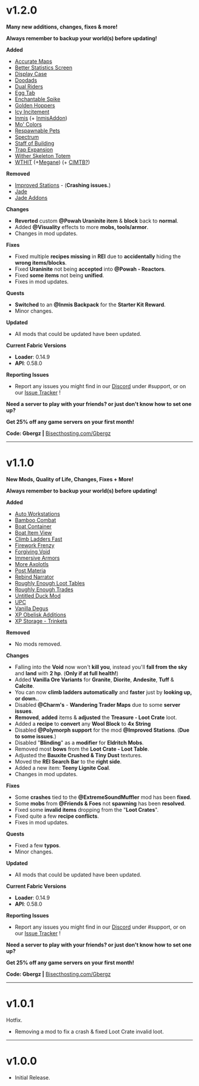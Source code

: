 <h1>v1.2.0</h1>

**Many new additions, changes, fixes & more!**

**Always remember to backup your world(s) before updating!**


**Added**
- [Accurate Maps](https://www.curseforge.com/minecraft/mc-mods/accurate-maps)
- [Better Statistics Screen](https://www.curseforge.com/minecraft/mc-mods/better-stats)
- [Display Case](https://www.curseforge.com/minecraft/mc-mods/displaycase)
- [Doodads](https://www.curseforge.com/minecraft/mc-mods/doodads-fabric)
- [Dual Riders](https://www.curseforge.com/minecraft/mc-mods/dual-riders)
- [Egg Tab](https://www.curseforge.com/minecraft/mc-mods/eggtab-fabric)
- [Enchantable Spike](https://www.curseforge.com/minecraft/mc-mods/enchantable-spike)
- [Golden Hoppers](https://www.curseforge.com/minecraft/mc-mods/golden-hoppers)
- [Icy Incitement](https://www.curseforge.com/minecraft/mc-mods/icy-incitement)
- [Inmis](https://www.curseforge.com/minecraft/mc-mods/inmis) (+ [InmisAddon](https://www.curseforge.com/minecraft/mc-mods/inmisaddon))
- [Mo' Colors](https://www.curseforge.com/minecraft/mc-mods/mo-colors)
- [Respawnable Pets](https://www.curseforge.com/minecraft/mc-mods/respawnable-pets)
- [Spectrum](https://www.curseforge.com/minecraft/mc-mods/spectrum)
- [Staff of Building](https://www.curseforge.com/minecraft/mc-mods/staff-of-building)
- [Trap Expansion](https://www.curseforge.com/minecraft/mc-mods/trap-expansion-fabric)
- [Wither Skeleton Totem](https://www.curseforge.com/minecraft/mc-mods/wither-totem)
- [WTHIT](https://www.curseforge.com/minecraft/mc-mods/wthit) (+[Megane](https://www.curseforge.com/minecraft/mc-mods/megane)) (+ [CIMTB?](https://www.curseforge.com/minecraft/mc-mods/can-i-mine-this-block))


**Removed**
- [Improved Stations](https://www.curseforge.com/minecraft/mc-mods/improved-stations) - (**Crashing issues.**)
- [Jade](https://www.curseforge.com/minecraft/mc-mods/jade)
- [Jade Addons](https://www.curseforge.com/minecraft/mc-mods/jade-addons)


**Changes**
- **Reverted** custom **@Powah Uraninite item** & **block** back to **normal**.
- Added **@Visuality** effects to more **mobs, tools/armor**.
- Changes in mod updates.


**Fixes**
- Fixed multiple **recipes missing** in **REI** due to **accidentally** hiding the **wrong items/blocks**.
- Fixed **Uraninite** not being **accepted** into **@Powah - Reactors**.
- Fixed **some items** not being **unified**.
- Fixes in mod updates.


**Quests**
- **Switched** to an **@Inmis Backpack** for the **Starter Kit Reward**.
- Minor changes.


**Updated**
- All mods that could be updated have been updated.


**Current Fabric Versions**
- **Loader**: 0.14.9
- **API**: 0.58.0


**Reporting Issues**
- Report any issues you might find in our [Discord](https://discord.io/TeamTNP) under #support, or on our [Issue Tracker](https://github.com/The-Nexus-Project/Limitless-Refabricated/issues) !



**Need a server to play with your friends? or just don't know how to set one up?**

**Get 25% off any game servers on your first month!**

**Code: Gbergz |** [Bisecthosting.com/Gbergz](https://bisecthosting.com/gbergz)

---------------

<h1>v1.1.0</h1>

**New Mods, Quality of Life, Changes, Fixes + More!**

**Always remember to backup your world(s) before updating!**


**Added**
- [Auto Workstations](https://www.curseforge.com/minecraft/mc-mods/auto-workstations-fabric)
- [Bamboo Combat](https://www.curseforge.com/minecraft/mc-mods/bamboo-combat)
- [Boat Container](https://www.curseforge.com/minecraft/mc-mods/boat-container)
- [Boat Item View](https://www.curseforge.com/minecraft/mc-mods/boat-item-view)
- [Climb Ladders Fast](https://www.curseforge.com/minecraft/mc-mods/climb-ladders-fast)
- [Firework Frenzy](https://www.curseforge.com/minecraft/mc-mods/firework-frenzy)
- [Forgiving Void](https://www.curseforge.com/minecraft/mc-mods/forgiving-void-fabric)
- [Immersive Armors](https://www.curseforge.com/minecraft/mc-mods/immersive-armors)
- [More Axolotls](https://www.curseforge.com/minecraft/mc-mods/more-axolotls)
- [Post Materia](https://www.curseforge.com/minecraft/mc-mods/post-materia)
- [Rebind Narrator](https://www.curseforge.com/minecraft/mc-mods/rebind-narrator)
- [Roughly Enough Loot Tables](https://www.curseforge.com/minecraft/mc-mods/roughly-enough-loot-tables)
- [Roughly Enough Trades](https://www.curseforge.com/minecraft/mc-mods/roughly-enough-trades)
- [Untitled Duck Mod](https://www.curseforge.com/minecraft/mc-mods/untitled-duck-mod-fabric)
- [UPC](https://www.curseforge.com/minecraft/mc-mods/upc)
- [Vanilla Degus](https://www.curseforge.com/minecraft/mc-mods/vanilla-degus)
- [XP Obelisk Additions](https://www.curseforge.com/minecraft/mc-mods/xp-obelisk-additions)
- [XP Storage - Trinkets](https://www.curseforge.com/minecraft/mc-mods/xp-storage-trinkets)


**Removed**
- No mods removed.


**Changes**
- Falling into the **Void** now won't **kill you**, instead you'll **fall from the sky** and **land** with **2 hp**. (**Only if at full health!**)
- Added **Vanilla Ore Variants** for **Granite**, **Diorite**, **Andesite**, **Tuff** & **Calcite**.
- You can now **climb ladders automatically** and **faster** just by **looking up, or down.**.
- Disabled **@Charm's** - **Wandering Trader Maps** due to some **server issues**.
- **Removed**, **added** items & **adjusted** the **Treasure - Loot Crate** loot.
- Added a **recipe** to **convert** any **Wool Block** to **4x String**
- Disabled **@Polymorph support** for the mod **@Improved Stations**. (**Due to some issues**.)
- Disabled "**Blinding**" as a **modifier** for **Eldritch Mobs**.
- Removed most **bows** from the **Loot Crate - Loot Table**.
- Adjusted the **Bauxite Crushed & Tiny Dust** textures.
- Moved the **REI Search Bar** to the **right side**.
- Added a new item: **Teeny Lignite Coal**.
- Changes in mod updates.


**Fixes**
- Some **crashes** tied to the **@ExtremeSoundMuffler** mod has been **fixed**.
- Some **mobs** from **@Friends & Foes** not **spawning** has been **resolved**.
- Fixed some **invalid items** dropping from the "**Loot Crates**".
- Fixed quite a few **recipe conflicts**.
- Fixes in mod updates.


**Quests**
- Fixed a few **typos**.
- Minor changes.


**Updated**
- All mods that could be updated have been updated.


**Current Fabric Versions**
- **Loader**: 0.14.9
- **API**: 0.58.0


**Reporting Issues**
- Report any issues you might find in our [Discord](https://discord.io/TeamTNP) under #support, or on our [Issue Tracker](https://github.com/The-Nexus-Project/Limitless-Refabricated/issues) !



**Need a server to play with your friends? or just don't know how to set one up?**

**Get 25% off any game servers on your first month!**

**Code: Gbergz |** [Bisecthosting.com/Gbergz](https://bisecthosting.com/gbergz)

---------------

<h1>v1.0.1</h1>
Hotfix.

- Removing a mod to fix a crash & fixed Loot Crate invalid loot.

---------------

<h1>v1.0.0</h1>

- Initial Release.
